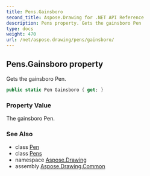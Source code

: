 ```yaml
---
title: Pens.Gainsboro
second_title: Aspose.Drawing for .NET API Reference
description: Pens property. Gets the gainsboro Pen
type: docs
weight: 470
url: /net/aspose.drawing/pens/gainsboro/
---
```

## Pens.Gainsboro property

Gets the gainsboro Pen.

```csharp
public static Pen Gainsboro { get; }
```

### Property Value

The gainsboro Pen.

### See Also

* class [Pen](../../pen/)
* class [Pens](../)
* namespace [Aspose.Drawing](../../pens/)
* assembly [Aspose.Drawing.Common](../../../)


